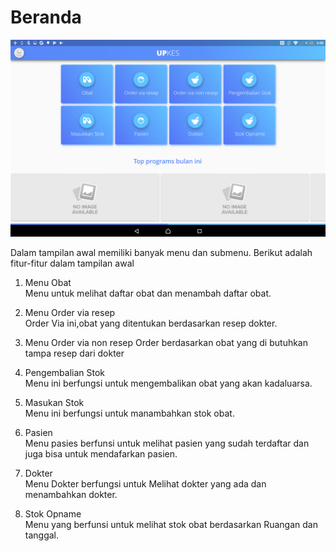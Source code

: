 # Beranda

![beranda](img/beranda1.png)

Dalam tampilan awal memiliki banyak menu dan submenu. Berikut adalah fitur-fitur dalam tampilan awal

1. Menu Obat    
    Menu untuk melihat daftar obat dan menambah daftar obat.

2. Menu Order via resep     
     Order Via ini,obat yang ditentukan berdasarkan resep dokter.

3. Menu Order via non resep
    Order berdasarkan obat yang di butuhkan tampa resep dari dokter


4. Pengembalian Stok    
    Menu ini berfungsi untuk mengembalikan obat yang akan kadaluarsa.

5. Masukan Stok     
    Menu ini berfungsi untuk manambahkan stok obat.

6. Pasien   
     Menu pasies berfunsi untuk melihat pasien yang sudah terdaftar dan juga bisa untuk mendafarkan pasien.

7. Dokter   
    Menu Dokter berfungsi untuk Melihat dokter yang ada dan menambahkan dokter.

8. Stok Opname  
    Menu yang berfunsi untuk melihat stok obat berdasarkan Ruangan dan tanggal.


 